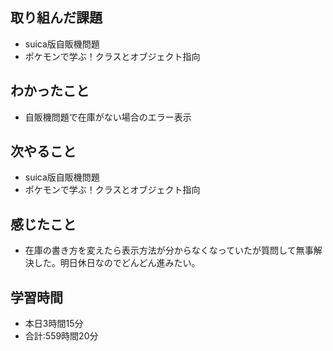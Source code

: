 ## 取り組んだ課題
- suica版自販機問題
- ポケモンで学ぶ！クラスとオブジェクト指向
## わかったこと
-  自販機問題で在庫がない場合のエラー表示
## 次やること
- suica版自販機問題
- ポケモンで学ぶ！クラスとオブジェクト指向
## 感じたこと
- 在庫の書き方を変えたら表示方法が分からなくなっていたが質問して無事解決した。明日休日なのでどんどん進みたい。
## 学習時間
- 本日3時間15分<br>
- 合計:559時間20分
